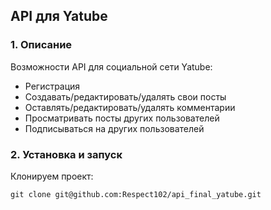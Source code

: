 ## API для Yatube
### 1. Описание
Возможности API для социальной сети Yatube:
- Регистрация
- Создавать/редактировать/удалять свои посты
- Оставлять/редактировать/удалять комментарии
- Просматривать посты других пользователей
- Подписываться на других пользователей
### 2. Установка и запуск
Клонируем проект:

```
git clone git@github.com:Respect102/api_final_yatube.git
```
